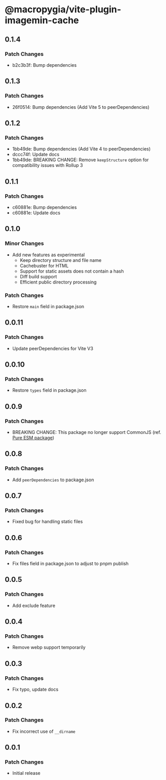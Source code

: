 # @macropygia/vite-plugin-imagemin-cache

## 0.1.4

### Patch Changes

- b2c3b3f: Bump dependencies

## 0.1.3

### Patch Changes

- 26f0514: Bump dependencies (Add Vite 5 to peerDependencies)

## 0.1.2

### Patch Changes

- 1bb49de: Bump dependencies (Add Vite 4 to peerDependencies)
- dccc74f: Update docs
- 1bb49de: BREAKING CHANGE: Remove `keepStructure` option for compatibility issues with Rollup 3

## 0.1.1

### Patch Changes

- c60881e: Bump dependencies
- c60881e: Update docs

## 0.1.0

### Minor Changes

- Add new features as experimental
  - Keep directory structure and file name
  - Cachebuster for HTML
  - Support for static assets does not contain a hash
  - Diff build support
  - Efficient public directory processing

### Patch Changes

- Restore `main` field in package.json

## 0.0.11

### Patch Changes

- Update peerDependencies for Vite V3

## 0.0.10

### Patch Changes

- Restore `types` field in package.json

## 0.0.9

### Patch Changes

- BREAKING CHANGE: This package no longer support CommonJS (ref. [Pure ESM package](https://gist.github.com/sindresorhus/a39789f98801d908bbc7ff3ecc99d99c))

## 0.0.8

### Patch Changes

- Add `peerDependencies` to package.json

## 0.0.7

### Patch Changes

- Fixed bug for handling static files

## 0.0.6

### Patch Changes

- Fix files field in package.json to adjust to pnpm publish

## 0.0.5

### Patch Changes

- Add exclude feature

## 0.0.4

### Patch Changes

- Remove webp support temporarily

## 0.0.3

### Patch Changes

- Fix typo, update docs

## 0.0.2

### Patch Changes

- Fix incorrect use of `__dirname`

## 0.0.1

### Patch Changes

- Initial release
